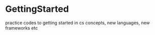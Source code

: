 # GettingStarted
practice codes to getting started in cs concepts, new languages, new frameworks etc
